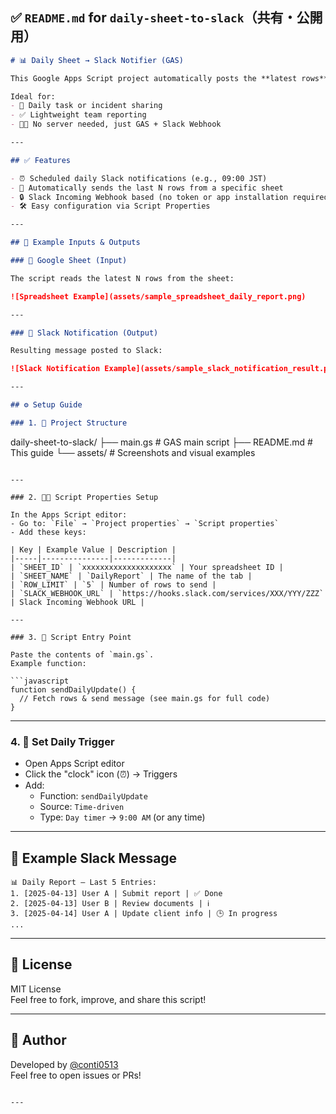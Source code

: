 ## ✅ `README.md` for `daily-sheet-to-slack`（共有・公開用）

```markdown
# 📊 Daily Sheet → Slack Notifier (GAS)

This Google Apps Script project automatically posts the **latest rows** from a Google Spreadsheet to a **Slack channel** at a scheduled time.

Ideal for:
- 📝 Daily task or incident sharing
- ✅ Lightweight team reporting
- 🧑‍💻 No server needed, just GAS + Slack Webhook

---

## ✅ Features

- ⏰ Scheduled daily Slack notifications (e.g., 09:00 JST)
- 📄 Automatically sends the last N rows from a specific sheet
- 🔒 Slack Incoming Webhook based (no token or app installation required)
- 🛠 Easy configuration via Script Properties

---

## 🧩 Example Inputs & Outputs

### 🔹 Google Sheet (Input)

The script reads the latest N rows from the sheet:

![Spreadsheet Example](assets/sample_spreadsheet_daily_report.png)

---

### 🔹 Slack Notification (Output)

Resulting message posted to Slack:

![Slack Notification Example](assets/sample_slack_notification_result.png)

---

## ⚙️ Setup Guide

### 1. 📁 Project Structure

```
daily-sheet-to-slack/
├── main.gs                # GAS main script
├── README.md              # This guide
└── assets/                # Screenshots and visual examples
```

---

### 2. 🧑‍💻 Script Properties Setup

In the Apps Script editor:
- Go to: `File` → `Project properties` → `Script properties`
- Add these keys:

| Key | Example Value | Description |
|-----|---------------|-------------|
| `SHEET_ID` | `xxxxxxxxxxxxxxxxxxxx` | Your spreadsheet ID |
| `SHEET_NAME` | `DailyReport` | The name of the tab |
| `ROW_LIMIT` | `5` | Number of rows to send |
| `SLACK_WEBHOOK_URL` | `https://hooks.slack.com/services/XXX/YYY/ZZZ` | Slack Incoming Webhook URL |

---

### 3. 🧠 Script Entry Point

Paste the contents of `main.gs`.  
Example function:

```javascript
function sendDailyUpdate() {
  // Fetch rows & send message (see main.gs for full code)
}
```

---

### 4. 🔁 Set Daily Trigger

- Open Apps Script editor
- Click the "clock" icon (⏰) → Triggers
- Add:
  - Function: `sendDailyUpdate`
  - Source: `Time-driven`
  - Type: `Day timer` → `9:00 AM` (or any time)

---

## 💬 Example Slack Message

```
📊 Daily Report – Last 5 Entries:
1. [2025-04-13] User A | Submit report | ✅ Done
2. [2025-04-13] User B | Review documents | ℹ️
3. [2025-04-14] User A | Update client info | 🕒 In progress
...
```

---

## 📄 License

MIT License  
Feel free to fork, improve, and share this script!

---

## 🙌 Author

Developed by [@conti0513](https://github.com/conti0513)  
Feel free to open issues or PRs!
```

---
